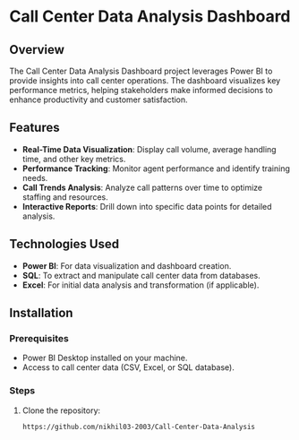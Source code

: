 # Call Center Data Analysis Dashboard

## Overview

The Call Center Data Analysis Dashboard project leverages Power BI to provide insights into call center operations. The dashboard visualizes key performance metrics, helping stakeholders make informed decisions to enhance productivity and customer satisfaction.

## Features

- **Real-Time Data Visualization**: Display call volume, average handling time, and other key metrics.
- **Performance Tracking**: Monitor agent performance and identify training needs.
- **Call Trends Analysis**: Analyze call patterns over time to optimize staffing and resources.
- **Interactive Reports**: Drill down into specific data points for detailed analysis.

## Technologies Used

- **Power BI**: For data visualization and dashboard creation.
- **SQL**: To extract and manipulate call center data from databases.
- **Excel**: For initial data analysis and transformation (if applicable).

## Installation

### Prerequisites

- Power BI Desktop installed on your machine.
- Access to call center data (CSV, Excel, or SQL database).

### Steps

1. Clone the repository:
   ```bash
   https://github.com/nikhil03-2003/Call-Center-Data-Analysis

